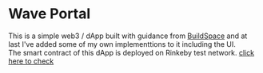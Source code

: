 # Wave Portal
This is a simple web3 / dApp built with guidance from [BuildSpace](https://app.buildspace.so/home) and at last I've added some of my own implementtions to it including the UI.\
The smart contract of this dApp is deployed on Rinkeby test network. [click here to check](https://rinkeby.etherscan.io/address/0x911c2D38B982D28F920D9C3357776553e13FBd53)
